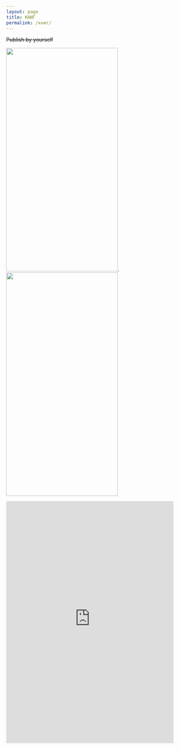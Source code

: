 ```yaml
---
layout: page
title: КНИГ
permalink: /книг/
---
```



~~Publish by yourself~~

<img src="https://media.giphy.com/media/5q5RuKEjLGggKVmsU2/giphy.gif" width="300" height="600" />. <img src="https://media.giphy.com/media/KJYDpGYxJtYTJw7au6/giphy.gif" width="300" height="600" />




<iframe width='450' height='650' src='https://share.clip-studio.com/es-es/contents/embed?code=1c6125dd-ef71-4374-90b1-85fb8d2604e7' frameborder='0' allowfullscreen></iframe>

